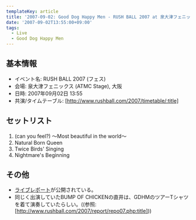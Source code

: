 ```yaml
---
templateKey: article
title: '2007-09-02: Good Dog Happy Men - RUSH BALL 2007 at 泉大津フェニックス (ATMC Stage)'
date: '2007-09-02T13:55:00+09:00'
tags:
  - Live
  - Good Dog Happy Men
---
```

## 基本情報

* イベント名: RUSH BALL 2007 (フェス)
* 会場: 泉大津フェニックス (ATMC Stage), 大阪
* 日時: 2007年09月02日 13:55
* 共演/タイムテーブル: [http://www.rushball.com/2007/timetable/:title]

## セットリスト

1. (can you feel?) ～Most beautiful in the world～
1. Natural Born Queen
1. Twice Birds' Singing
1. Nightmare's Beginning

## その他

* [ライブレポート](http://www.rushball.com/2007/report/repoatmc.php)が公開されている。
* 同じく出演していたBUMP OF CHICKENの直井は、GDHMのツアーTシャツを着て演奏していたらしい。((参照: [http://www.rushball.com/2007/report/repo07.php:title]))
